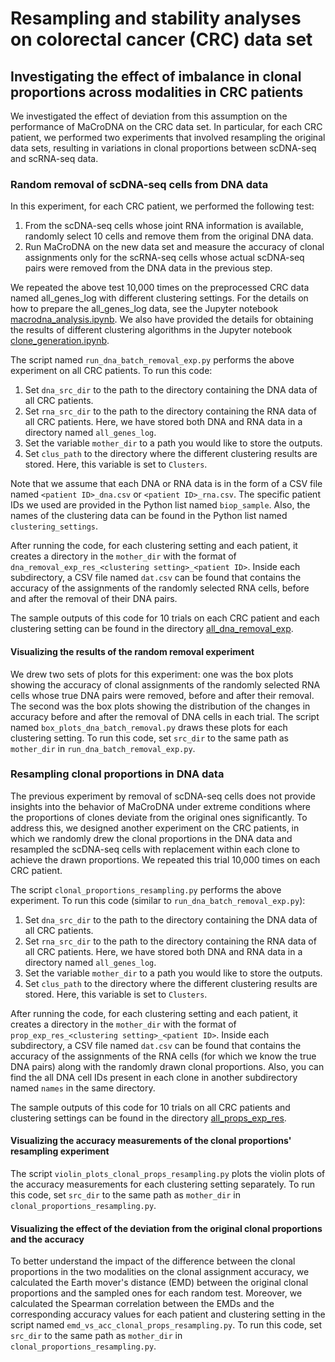 # Resampling and stability analyses on colorectal cancer (CRC) data set

## Investigating the effect of imbalance in clonal proportions across modalities in CRC patients
We investigated the effect of deviation from this assumption on the performance of MaCroDNA on the CRC data set. In particular, for each CRC patient, we performed two experiments that involved resampling the original data sets, resulting in variations in clonal proportions between scDNA-seq and scRNA-seq data.

### Random removal of scDNA-seq cells from DNA data
In this experiment, for each CRC patient, we performed the following test:

1. From the scDNA-seq cells whose joint RNA information is available, randomly select 10 cells and remove them from the original DNA data.
2. Run MaCroDNA on the new data set and measure the accuracy of clonal assignments only for the scRNA-seq cells whose actual scDNA-seq pairs were removed from the DNA data in the previous step.

We repeated the above test 10,000 times on the preprocessed CRC data named all_genes_log with different clustering settings. For the details on how to prepare the all_genes_log data, see the Jupyter notebook [macrodna_analysis.ipynb](https://github.com/NakhlehLab/MaCroDNA/blob/main/CRC_data_analysis/macrodna_analysis.ipynb). We also have provided the details for obtaining the results of different clustering algorithms in the Jupyter notebook [clone_generation.ipynb](https://github.com/NakhlehLab/MaCroDNA/blob/main/CRC_data_analysis/clone_generation.ipynb).

The script named `run_dna_batch_removal_exp.py` performs the above experiment on all CRC patients. To run this code:

1. Set `dna_src_dir` to the path to the directory containing the DNA data of all CRC patients.
2. Set `rna_src_dir` to the path to the directory containing the RNA data of all CRC patients. Here, we have stored both DNA and RNA data in a directory named `all_genes_log`.
3. Set the variable `mother_dir` to a path you would like to store the outputs.
4. Set `clus_path` to the directory where the different clustering results are stored. Here, this variable is set to `Clusters`.

Note that we assume that each DNA or RNA data is in the form of a CSV file named `<patient ID>_dna.csv` or `<patient ID>_rna.csv`. The specific patient IDs we used are provided in the Python list named `biop_sample`. Also, the names of the clustering data can be found in the Python list named `clustering_settings`.

After running the code, for each clustering setting and each patient, it creates a directory in the `mother_dir` with the format of `dna_removal_exp_res_<clustering setting>_<patient ID>`. Inside each subdirectory, a CSV file named `dat.csv` can be found that contains the accuracy of the assignments of the randomly selected RNA cells, before and after the removal of their DNA pairs.

The sample outputs of this code for 10 trials on each CRC patient and each clustering setting can be found in the directory [all_dna_removal_exp](https://github.com/NakhlehLab/MaCroDNA/tree/main/Resampling_stability_analyses/CRC_data_analyses/sample_outputs/all_dna_removal_exp).

#### Visualizing the results of the random removal experiment
We drew two sets of plots for this experiment: one was the box plots showing the accuracy of clonal assignments of the randomly selected RNA cells whose true DNA pairs were removed, before and after their removal. The second was the box plots showing the distribution of the changes in accuracy before and after the removal of DNA cells in each trial. 
The script named `box_plots_dna_batch_removal.py` draws these plots for each clustering setting. To run this code, set `src_dir` to the same path as `mother_dir` in `run_dna_batch_removal_exp.py`. 


### Resampling clonal proportions in DNA data

The previous experiment by removal of scDNA-seq cells does not provide insights into the behavior of MaCroDNA under extreme conditions where the proportions of clones deviate from the original ones significantly. To address this, we designed another experiment on the CRC patients, in which we randomly drew the clonal proportions in the DNA data and resampled the scDNA-seq cells with replacement within each clone to achieve the drawn proportions. We repeated this trial 10,000 times on each CRC patient.

The script `clonal_proportions_resampling.py` performs the above experiment. To run this code (similar to `run_dna_batch_removal_exp.py`):

1. Set `dna_src_dir` to the path to the directory containing the DNA data of all CRC patients.
2. Set `rna_src_dir` to the path to the directory containing the RNA data of all CRC patients. Here, we have stored both DNA and RNA data in a directory named `all_genes_log`.
3. Set the variable `mother_dir` to a path you would like to store the outputs.
4. Set `clus_path` to the directory where the different clustering results are stored. Here, this variable is set to `Clusters`.

After running the code, for each clustering setting and each patient, it creates a directory in the `mother_dir` with the format of `prop_exp_res_<clustering setting>_<patient ID>`. Inside each subdirectory, a CSV file named `dat.csv` can be found that contains the accuracy of the assignments of the RNA cells (for which we know the true DNA pairs) along with the randomly drawn clonal proportions. Also, you can find the all DNA cell IDs present in each clone in another subdirectory named `names` in the same directory.

The sample outputs of this code for 10 trials on all CRC patients and clustering settings can be found in the directory [all_props_exp_res](https://github.com/NakhlehLab/MaCroDNA/tree/main/Resampling_stability_analyses/CRC_data_analyses/sample_outputs/all_props_exp_res).

#### Visualizing the accuracy measurements of the clonal proportions' resampling experiment

The script `violin_plots_clonal_props_resampling.py` plots the violin plots of the accuracy measurements for each clustering setting separately. To run this code, set `src_dir` to the same path as `mother_dir` in `clonal_proportions_resampling.py`.

#### Visualizing the effect of the deviation from the original clonal proportions and the accuracy

To better understand the impact of the difference between the clonal proportions in the two modalities on the clonal assignment accuracy, we calculated the Earth mover's distance (EMD) between the original clonal proportions and the sampled ones for each random test. Moreover, we calculated the Spearman correlation between the EMDs and the corresponding accuracy values for each patient and clustering setting in the script named `emd_vs_acc_clonal_props_resampling.py`. To run this code, set `src_dir` to the same path as `mother_dir` in `clonal_proportions_resampling.py`.








